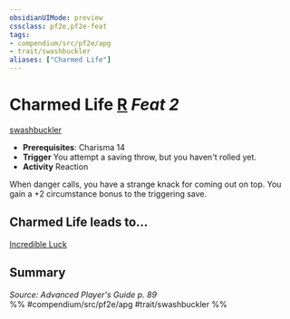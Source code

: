 ```yaml
---
obsidianUIMode: preview
cssclass: pf2e,pf2e-feat
tags:
- compendium/src/pf2e/apg
- trait/swashbuckler
aliases: ["Charmed Life"]
---
```

# Charmed Life  [R](../../Rules/core-rulebook/chapter-9-playing-the-game.md#Actions "Reaction") *Feat 2*  
[swashbuckler](../../Rules/traits/swashbuckler-apg.md)  

- **Prerequisites**: Charisma 14
- **Trigger** You attempt a saving throw, but you haven't rolled yet.
- **Activity** Reaction

When danger calls, you have a strange knack for coming out on top. You gain a +2 circumstance bonus to the triggering save.

## Charmed Life leads to...

[Incredible Luck](incredible-luck-apg.md)

## Summary

*Source: Advanced Player's Guide p. 89*  
%% #compendium/src/pf2e/apg #trait/swashbuckler %%